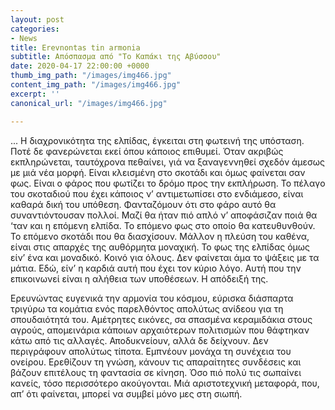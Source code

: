 ```yaml
---
layout: post
categories:
- News
title: Erevnontas tin armonia
subtitle: Απόσπασμα από "Το Καπάκι της Αβύσσου"
date: 2020-04-17 22:00:00 +0000
thumb_img_path: "/images/img466.jpg"
content_img_path: "/images/img466.jpg"
excerpt: ''
canonical_url: "/images/img466.jpg"

---
```

... Η διαχρονικότητα της ελπίδας, έγκειται στη φωτεινή της υπόσταση. Ποτέ δε φανερώνεται εκεί όπου κάποιος επιθυμεί. Όταν ακριβώς εκπληρώνεται, ταυτόχρονα πεθαίνει, γιά να ξαναγεννηθεί σχεδόν άμεσως με μιά νέα μορφή. Είναι κλεισμένη στο σκοτάδι και όμως φαίνεται σαν φως. Είναι ο φάρος που φωτίζει το δρόμο προς την εκπλήρωση. Το πέλαγο του σκοταδιού που έχει κάποιος ν’ αντιμετωπίσει στο ενδιάμεσο, είναι καθαρά δική του υπόθεση. Φανταζόμουν ότι στο φάρο αυτό θα συναντιόντουσαν πολλοί. Μαζί θα ήταν πιό απλό ν’ αποφάσιζαν ποιά θα ‘ταν και η επόμενη ελπίδα. Το επόμενο φως στο οποίο θα κατευθυνθούν. Το επόμενο σκοτάδι που θα διασχίσουν. Μάλλον η πλεύση του καθένα, είναι στις απαρχές της αυθόρμητα μοναχική. Το φως της ελπίδας όμως είν’ ένα και μοναδικό. Κοινό για όλους. Δεν φαίνεται άμα το ψάξεις με τα μάτια. Εδώ, είν’ η καρδιά αυτή που έχει τον κύριο λόγο. Αυτή που την επικοινωνεί είναι η αλήθεια των υποθέσεων. Η απόδειξή της.

Ερευνώντας ευγενικά την αρμονία του κόσμου, εύρισκα διάσπαρτα τριγύρω τα κομάτια ενός παρελθόντος απολύτως ανίδεου για τη σπουδαιότητά του. Αμέτρητες εικόνες, σα σπασμένα κεραμιδάκια στους αγρούς, απομεινάρια κάποιων αρχαιότερων πολιτισμών που θάφτηκαν κάτω από τις αλλαγές. Αποδυκνείουν, αλλά δε δείχνουν. Δεν περιγράφουν απολύτως τίποτα. Εμπνέουν μονάχα τη συνέχεια του ονείρου. Ερεθίζουν τη γνώση, κάνουν τις απαραίτητες συνδέσεις και βάζουν επιτέλους τη φαντασία σε κίνηση. Όσο πιό πολύ τις σωπαίνει κανείς, τόσο περισσότερο ακούγονται. Μιά αριστοτεχνική μεταφορά, που, απ’ ότι φαίνεται, μπορεί να συμβεί μόνο μες στη σιωπή.